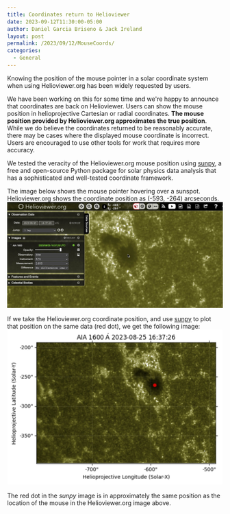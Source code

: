 ```yaml
---
title: Coordinates return to Helioviewer
date: 2023-09-12T11:30:00-05:00
author: Daniel Garcia Briseno & Jack Ireland
layout: post
permalink: /2023/09/12/MouseCoords/
categories:
  - General
---
```


Knowing the position of the mouse pointer in a solar coordinate system when using Helioviewer.org has been widely requested by users.

We have been working on this for some time and we're happy to announce that coordinates are back on Helioviewer. Users can show the mouse position in helioprojective Cartesian or radial coordinates. **The mouse position provided by Helioviewer.org approximates the true position**. While we do believe the coordinates returned to be reasonably accurate, there may be cases where the displayed mouse coordinate is incorrect. Users are encouraged to use other tools for work that requires more accuracy.

We tested the veracity of the Helioviewer.org mouse position using [sunpy](https://sunpy.org/), a free and open-source Python package for solar physics data analysis that has a sophisticated and well-tested coordinate framework.

The image below shows the mouse pointer hovering over a sunspot. Helioviewer.org shows the coordinate position as (-593, -264) arcseconds.
![Image of the mouse hovering over a sunspot on helioviewer with the top bar showing coordinates (-593, -264) arcseconds](/images/uploads/2023/hv_mouse.jpg)

If we take the Helioviewer.org coordinate position, and use [sunpy](https://sunpy.org/) to plot that position on the same data (red dot), we get the following image:
![Image of the same sunspot and coordinates plotted with sunpy](/images/uploads/2023/sunpy_mouse.jpg)

The red dot in the _sunpy_ image is in approximately the same position as the location of the mouse in the Helioviewer.org image above.
